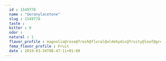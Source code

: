 ```yaml
---
  id : 1549778
  name : "Geranylacetone"
  slug : 1549778
  taste : 
  bitter : 0
  odor : 
  natural : 1
  flavor_profile : magnolia@rose@fresh@floral@aldehydic@fruity@leaf@green
  fema_flavor_profile : Fruit
  date : 2019-03-26T08:47:11+01:00
---
```



